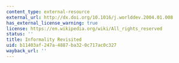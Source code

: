 ```yaml
---
content_type: external-resource
external_url: http://dx.doi.org/10.1016/j.worlddev.2004.01.008
has_external_license_warning: true
license: https://en.wikipedia.org/wiki/All_rights_reserved
status: ''
title: Informality Revisited
uid: b11403af-247a-4887-ba32-0c717ac0c327
wayback_url: ''
---
```

